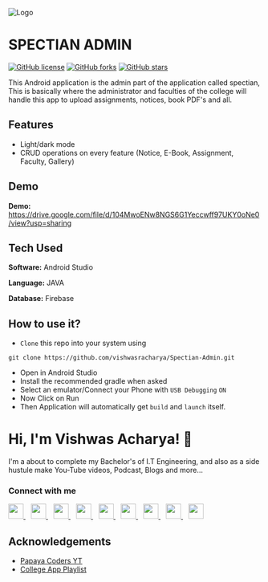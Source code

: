 ![Logo](https://image.flaticon.com/icons/png/64/2231/2231696.png)


    
# SPECTIAN ADMIN 
<a href="https://github.com/vishwasracharya/Spectian-Admin/blob/master/LICENSE"><img alt="GitHub license" src="https://img.shields.io/github/license/vishwasracharya/Spectian-Admin?color=informational"></a>
<a href="https://github.com/vishwasracharya/Spectian-Admin/network"><img alt="GitHub forks" src="https://img.shields.io/github/forks/vishwasracharya/Spectian-Admin?color=orange"></a>
<a href="https://github.com/vishwasracharya/Spectian-Admin/stargazers"><img alt="GitHub stars" src="https://img.shields.io/github/stars/vishwasracharya/Spectian-Admin?color=success"></a>

This Android application is the admin part of the application called spectian, This is basically where the administrator and faculties of the college will handle this app to upload assignments, notices, book PDF's and all.

## Features

- Light/dark mode
- CRUD operations on every feature (Notice, E-Book, Assignment, Faculty, Gallery)
 
## Demo

**Demo:** https://drive.google.com/file/d/104MwoENw8NGS6G1Yeccwff97UKY0oNe0/view?usp=sharing
  
## Tech Used

**Software:** Android Studio

**Language:** JAVA

**Database:** Firebase

## How to use it?
- `Clone` this repo into your system using 
```
git clone https://github.com/vishwasracharya/Spectian-Admin.git
```
- Open in Android Studio
- Install the recommended gradle when asked
- Select an emulator/Connect your Phone with `USB Debugging` `ON`
- Now Click on Run
- Then Application will automatically get `build` and `launch` itself.

  
# Hi, I'm Vishwas Acharya! 👋
I'm a about to complete my Bachelor's of I.T Engineering, and also as a side hustule make You-Tube videos, Podcast, Blogs and more...

### Connect with me
  <a href="https://twitter.com/vishwasracharya">
    <img width="30px" src="https://www.vectorlogo.zone/logos/twitter/twitter-official.svg" />
  </a>&ensp;
  <a href="https://www.linkedin.com/in/vishwasracharya">
    <img width="30px" src="https://www.vectorlogo.zone/logos/linkedin/linkedin-icon.svg" />
  </a>&ensp;
  <a href="https://www.vishwasracharya.gitgub.io">
    <img width="30px" src="https://img.icons8.com/fluency/48/000000/domain.png" />
  </a>&ensp;
  <a href="https://www.instagram.com/vishwasracharya">
    <img width="30px" src="https://www.vectorlogo.zone/logos/instagram/instagram-icon.svg" />
  </a>&ensp;
  <a href="https://t.me/vishwasacharya">
    <img width="30px" src="https://www.vectorlogo.zone/logos/telegram/telegram-icon.svg" />
  </a>&ensp;
  <a href="https://vishwasacharya.blogspot.com">
    <img width="30px" src="https://img.icons8.com/color/48/000000/blogger.png" />
  </a>&ensp;
  <a href="https://youtube.com/c/VishwasAcharya">
    <img width="30px" src="https://www.vectorlogo.zone/logos/youtube/youtube-icon.svg" />
  </a>&ensp;
  <a href="https://snapchat.com/add/vishwasracharya">
    <img width="30px" src="https://www.vectorlogo.zone/logos/snapchat/snapchat-icon.svg" />
  </a>&ensp;
  <a href="https://facebook.com/vishwasracharya">
    <img width="30px" src="https://www.vectorlogo.zone/logos/facebook/facebook-icon.svg" />
  </a>

## Acknowledgements

 - [Papaya Coders YT](https://www.youtube.com/c/PapayaCoders)
 - [College App Playlist](https://www.youtube.com/watch?v=Ui__yxgrRwQ&list=PL6Rs84MkNq7kjE71tV3iDQdqO7fspmoNN)
  
